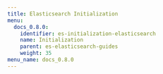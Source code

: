 ```yaml
---
title: Elasticsearch Initialization
menu:
  docs_0.8.0:
    identifier: es-initialization-elasticsearch
    name: Initialization
    parent: es-elasticsearch-guides
    weight: 35
menu_name: docs_0.8.0
---
```

